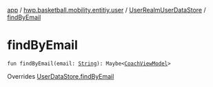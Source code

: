 [app](../../index.md) / [hwp.basketball.mobility.entitiy.user](../index.md) / [UserRealmUserDataStore](index.md) / [findByEmail](.)

# findByEmail

`fun findByEmail(email: `[`String`](https://kotlinlang.org/api/latest/jvm/stdlib/kotlin/-string/index.html)`): Maybe<`[`CoachViewModel`](../-coach-view-model/index.md)`>`

Overrides [UserDataStore.findByEmail](../-user-data-store/find-by-email.md)

